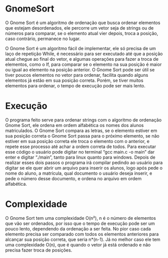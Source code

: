 # GnomeSort

O Gnome Sort é um algoritmo de ordenação que busca ordenar elementos que estejam desordenados, ele percorre um vetor seja de strings ou de números para comparar, se o elemento atual vier depois, troca a posição, caso contrário, permanece no lugar.

O Gnome Sort é um algoritmo fácil de implementar, ele só precisa de um laço de repetição While, é necessário para ser executado até que a posição atual chegue ao final do vetor, e algumas operações para fazer a troca de elementos, como o If, para comparar se o elemento na sua posição é maior ou igual ao elemento na posição anterior. O Gnome Sort pode ser útil se tiver poucos elementos no vetor para ordenar, facilita quando alguns elementos já estão em sua posição correta. Porém, se tiver muitos elementos para ordenar, o tempo de execução pode ser mais lento.

##

# Execução

O programa feito serve para ordenar strings com o algoritmo de ordenação Gnome Sort, ele ordena em ordem alfabética os nomes dos alunos matriculados. O Gnome Sort compara as letras, se o elemento estiver em sua posição correta o Gnome Sort passa para o próximo elemento, se não estiver em sua posição correta ele troca o elemento com o anterior, e repete esse processo até achar a ordem correta de todos. Para executar esse código o usuário pode digitar no terminal “gcc main.c -o main” dar enter e digitar “./main”, tanto para linux quanto para windows. Depois de realizar esses dois passos o programa irá compilar pedindo ao usuário para digitar se ele quer abrir um arquivo para inserir os alunos, logo após pede o nome do aluno, a matrícula, qual documento o usuário deseja inserir, e pede o número desse documento, e ordena no arquivo em ordem alfabética.

# Complexidade

O Gnome Sort tem uma complexidade O(n²), n é o número de elementos que vão ser ordenados, por isso que o tempo de execução pode ser um pouco lento, dependendo da ordenação a ser feita. No pior caso cada elemento precisa ser comparado com todos os elementos anteriores para alcançar sua posição correta, que seria n*(n-1). Já no melhor caso ele tem uma complexidade O(n), que é quando o vetor já está ordenado e não precisa fazer troca de posições.
